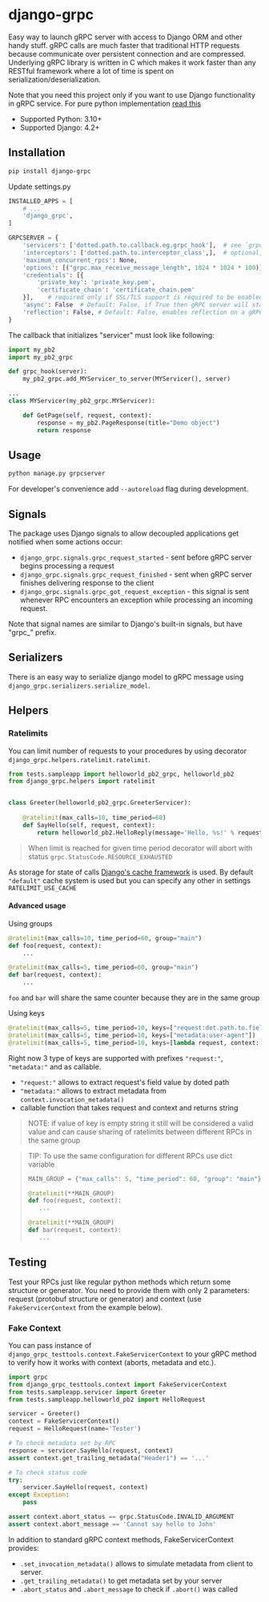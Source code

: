 # django-grpc

Easy way to launch gRPC server with access to Django ORM and other handy stuff.
gRPC calls are much faster that traditional HTTP requests because communicate over
persistent connection and are compressed. Underlying gRPC library is written in C which
makes it work faster than any RESTful framework where a lot of time is spent on serialization/deserialization.

Note that you need this project only if you want to use Django functionality in gRPC service. 
For pure python implementation [read this](https://grpc.io/docs/languages/python/quickstart/)

* Supported Python: 3.10+
* Supported Django: 4.2+

## Installation

```bash
pip install django-grpc
``` 

Update settings.py
```python
INSTALLED_APPS = [
    # ...
    'django_grpc',
]

GRPCSERVER = {
    'servicers': ['dotted.path.to.callback.eg.grpc_hook'],  # see `grpc_hook()` below
    'interceptors': ['dotted.path.to.interceptor_class',],  # optional, interceprots are similar to middleware in Django
    'maximum_concurrent_rpcs': None,
    'options': [("grpc.max_receive_message_length", 1024 * 1024 * 100)],  # optional, list of key-value pairs to configure the channel. The full list of available channel arguments: https://grpc.github.io/grpc/core/group__grpc__arg__keys.html
    'credentials': [{
        'private_key': 'private_key.pem',
        'certificate_chain': 'certificate_chain.pem'
    }],    # required only if SSL/TLS support is required to be enabled
    'async': False  # Default: False, if True then gRPC server will start in ASYNC mode
    'reflection': False, # Default: False, enables reflection on a gRPC Server (https://grpc.io/docs/guides/reflection/)
}
```

The callback that initializes "servicer" must look like following:
```python
import my_pb2
import my_pb2_grpc

def grpc_hook(server):
    my_pb2_grpc.add_MYServicer_to_server(MYServicer(), server)

...
class MYServicer(my_pb2_grpc.MYServicer):

    def GetPage(self, request, context):
        response = my_pb2.PageResponse(title="Demo object")
        return response
```

## Usage
```bash
python manage.py grpcserver
```

For developer's convenience add `--autoreload` flag during development.


## Signals
The package uses Django signals to allow decoupled applications get notified when some actions occur:
* `django_grpc.signals.grpc_request_started` - sent before gRPC server begins processing a request
* `django_grpc.signals.grpc_request_finished` - sent when gRPC server finishes delivering response to the client
* `django_grpc.signals.grpc_got_request_exception` - this signal is sent whenever RPC encounters an exception while
processing an incoming request.

Note that signal names are similar to Django's built-in signals, but have "grpc_" prefix.


## Serializers
There is an easy way to serialize django model to gRPC message using `django_grpc.serializers.serialize_model`.

## Helpers

### Ratelimits

You can limit number of requests to your procedures by using decorator `django_grpc.helpers.ratelimit.ratelimit`.

```python
from tests.sampleapp import helloworld_pb2_grpc, helloworld_pb2
from django_grpc.helpers import ratelimit


class Greeter(helloworld_pb2_grpc.GreeterServicer):
    
    @ratelimit(max_calls=10, time_period=60)
    def SayHello(self, request, context):
        return helloworld_pb2.HelloReply(message='Hello, %s!' % request.name)
```
> When limit is reached for given time period decorator will abort with status `grpc.StatusCode.RESOURCE_EXHAUSTED`

As storage for state of calls [Django's cache framework](https://docs.djangoproject.com/en/4.0/topics/cache/#django-s-cache-framework)
is used. By default `"default"` cache system is used but you can specify any other in settings `RATELIMIT_USE_CACHE`

#### Advanced usage

Using groups
```python
@ratelimit(max_calls=10, time_period=60, group="main")
def foo(request, context):
    ...

@ratelimit(max_calls=5, time_period=60, group="main")
def bar(request, context):
    ...
```
`foo` and `bar` will share the same counter because they are in the same group

Using keys
```python
@ratelimit(max_calls=5, time_period=10, keys=["request:dot.path.to.field"])
@ratelimit(max_calls=5, time_period=10, keys=["metadata:user-agent"])
@ratelimit(max_calls=5, time_period=10, keys=[lambda request, context: context.peer()])
```
Right now 3 type of keys are supported with prefixes `"request:"`, `"metadata:"` and as callable.

- `"request:"` allows to extract request's field value by doted path
- `"metadata:"` allows to extract metadata from `context.invocation_metadata()`
- callable function that takes request and context and returns string

> NOTE: if value of key is empty string it still will be considered a valid value
> and can cause sharing of ratelimits between different RPCs in the same group

> TIP: To use the same configuration for different RPCs use dict variable
> ```python
> MAIN_GROUP = {"max_calls": 5, "time_period": 60, "group": "main"}
> 
> @ratelimit(**MAIN_GROUP)
> def foo(request, context):
>    ...
>
> @ratelimit(**MAIN_GROUP)
> def bar(request, context):
>    ...
> ```


## Testing
Test your RPCs just like regular python methods which return some 
structure or generator. You need to provide them with only 2 parameters:
request (protobuf structure or generator) and context (use `FakeServicerContext` from the example below).

### Fake Context
You can pass instance of `django_grpc_testtools.context.FakeServicerContext` to your gRPC method
to verify how it works with context (aborts, metadata and etc.).
```python
import grpc
from django_grpc_testtools.context import FakeServicerContext
from tests.sampleapp.servicer import Greeter
from tests.sampleapp.helloworld_pb2 import HelloRequest

servicer = Greeter()
context = FakeServicerContext()
request = HelloRequest(name='Tester')

# To check metadata set by RPC 
response = servicer.SayHello(request, context)
assert context.get_trailing_metadata("Header1") == '...'

# To check status code
try:
    servicer.SayHello(request, context) 
except Exception:
    pass

assert context.abort_status == grpc.StatusCode.INVALID_ARGUMENT
assert context.abort_message == 'Cannot say hello to John'
```

In addition to standard gRPC context methods, FakeServicerContext provides:
 * `.set_invocation_metadata()` allows to simulate metadata from client to server.
 * `.get_trailing_metadata()` to get metadata set by your server
 * `.abort_status` and `.abort_message` to check if `.abort()` was called 
